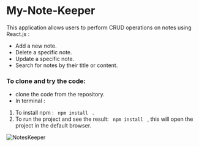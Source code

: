 # My-Note-Keeper

This application allows users to perform CRUD operations on notes using React.js :

- Add a new note.
- Delete a specific note.
- Update a specific note.
- Search for notes by their title or content.

### To clone and try the code:

- clone the code from the repository.
- In terminal :

1. To install npm : <code> npm install </code> .
2. To run the project and see the result: <code> npm install </code> , this will open the project in the default browser.

![NotesKeeper](https://github.com/Nama-Salameh/My-Note-Keeper/assets/92352860/40ef1bc0-0c23-4993-87f8-81ff4ee0f837)
